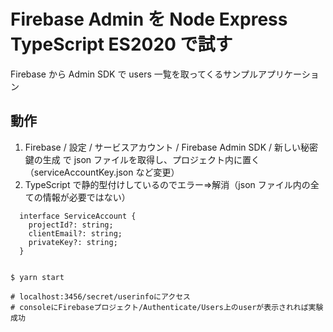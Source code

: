 # Firebase Admin を Node Express TypeScript ES2020 で試す

Firebase から Admin SDK で users 一覧を取ってくるサンプルアプリケーション

## 動作

1. Firebase / 設定 / サービスアカウント / Firebase Admin SDK / 新しい秘密鍵の生成
   で json ファイルを取得し、プロジェクト内に置く（serviceAccountKey.json など変更）
2. TypeScript で静的型付けしているのでエラー=>解消（json ファイル内の全ての情報が必要ではない）

```
  interface ServiceAccount {
    projectId?: string;
    clientEmail?: string;
    privateKey?: string;
  }
```

```

$ yarn start

# localhost:3456/secret/userinfoにアクセス
# consoleにFirebaseプロジェクト/Authenticate/Users上のuserが表示されれば実験成功
```
